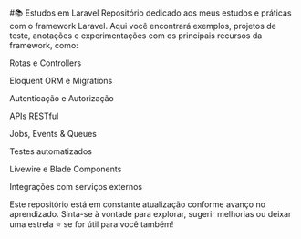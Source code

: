 #📚 Estudos em Laravel
Repositório dedicado aos meus estudos e práticas com o framework Laravel. Aqui você encontrará exemplos, projetos de teste, anotações e experimentações com os principais recursos da framework, como:

Rotas e Controllers

Eloquent ORM e Migrations

Autenticação e Autorização

APIs RESTful

Jobs, Events & Queues

Testes automatizados

Livewire e Blade Components

Integrações com serviços externos

Este repositório está em constante atualização conforme avanço no aprendizado. Sinta-se à vontade para explorar, sugerir melhorias ou deixar uma estrela ⭐ se for útil para você também!
